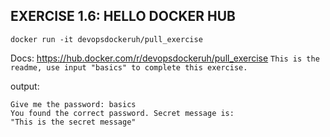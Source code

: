 ## EXERCISE 1.6: HELLO DOCKER HUB

`docker run -it devopsdockeruh/pull_exercise`

Docs: https://hub.docker.com/r/devopsdockeruh/pull_exercise
`This is the readme, use input "basics" to complete this exercise.`

output:

```
Give me the password: basics
You found the correct password. Secret message is:
"This is the secret message"
```
